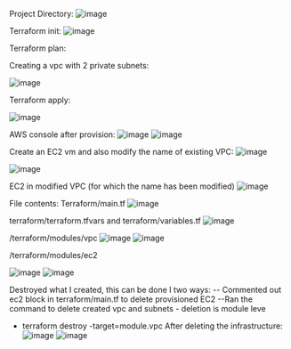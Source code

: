 Project Directory:
![image](https://github.com/user-attachments/assets/3e5911a0-3550-4a6f-9e20-9f078474eb6a)


Terraform init:
![image](https://github.com/user-attachments/assets/109501f7-60f3-4bc2-b0f0-e427a16e6523)

Terraform plan:

Creating a vpc with 2 private subnets:

![image](https://github.com/user-attachments/assets/4a9cb80e-c25c-45ea-887f-9b2c0fbe04ba)

Terraform apply:

![image](https://github.com/user-attachments/assets/34a520ef-f34c-4e70-9148-93f05fc73bb1)

AWS console after provision:
![image](https://github.com/user-attachments/assets/40648597-3baa-4f9d-a310-5eb62e90cb6b)
![image](https://github.com/user-attachments/assets/942b75cf-a574-4df8-a943-d0ab89e44e0e)

Create an EC2 vm and also modify the name of existing VPC:
![image](https://github.com/user-attachments/assets/0287c772-3b3b-4ecc-991f-7665ba580688)

![image](https://github.com/user-attachments/assets/f885ab4d-642b-4fea-8206-db23bf70e10f)

EC2 in modified VPC (for which the name has been modified)
![image](https://github.com/user-attachments/assets/fefa3f00-eca4-4b0f-a5fd-8920ea72ea86)

File contents:
Terraform/main.tf
![image](https://github.com/user-attachments/assets/77ee2cb2-6d37-4d0e-be07-eb13f7a5cc92)

terraform/terraform.tfvars and terraform/variables.tf
![image](https://github.com/user-attachments/assets/0ff6091d-6deb-4a17-9e25-d6951b5c9f16)

/terraform/modules/vpc
![image](https://github.com/user-attachments/assets/3c310342-d4fb-4413-9b2f-ea775f67531e)
![image](https://github.com/user-attachments/assets/814321f5-b339-48b4-91f6-60c51407085a)

/terraform/modules/ec2

![image](https://github.com/user-attachments/assets/736fa37f-ae48-4e88-abc6-f241be18ff90)
![image](https://github.com/user-attachments/assets/2f002468-545c-4c1c-83f3-2e0c3665642b)

Destroyed what I created, this can be done I two ways:
-- Commented out ec2 block in terraform/main.tf to delete provisioned EC2
--Ran the command to delete created vpc and subnets - deletion is module leve
- terraform destroy -target=module.vpc
After deleting the infrastructure:
![image](https://github.com/user-attachments/assets/154e7c82-eacb-4a67-81a6-bacdf8c12f65)
![image](https://github.com/user-attachments/assets/ad974000-80ec-4081-abb6-c3d5911f9149)
